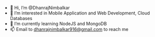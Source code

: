 - 👋 Hi, I’m @DhanrajNimbalkar
- 👀 I’m interested in Mobile Application and Web Development, Cloud Databases 
- 🌱 I’m currently learning NodeJS and MongoDB
- 📫 Email to dhanrajnimbalkar916@gmail.com to reach me

<!---
DhanrajNimbalkar/DhanrajNimbalkar is a ✨ special ✨ repository because its `README.md` (this file) appears on your GitHub profile.
You can click the Preview link to take a look at your changes.
--->
